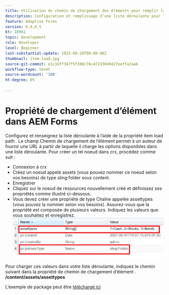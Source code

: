 ```yaml
---
title: Utilisation du chemin de chargement des éléments pour remplir la liste déroulante
description: Configuration et remplissage d’une liste déroulante pour lire les valeurs d’un noeud crx
feature: Adaptive Forms
version: 6.4,6.5
kt: 10961
topic: Development
role: Developer
level: Beginner
last-substantial-update: 2022-09-20T00:00:00Z
thumbnail: item-load.jpg
source-git-commit: e1c16ff347f5f398c7bc47233049427eeffa2aab
workflow-type: tm+mt
source-wordcount: '180'
ht-degree: 0%

---
```


# Propriété de chargement d’élément dans AEM Forms

Configurez et renseignez la liste déroulante à l’aide de la propriété item load path .
Le champ Chemin de chargement de l’élément permet à un auteur de fournir une URL à partir de laquelle il charge les options disponibles dans une liste déroulante.
Pour créer un tel noeud dans crx, procédez comme suit :
* Connexion à crx
* Créez un noeud appelé assets (vous pouvez nommer ce noeud selon vos besoins) de type sling:folder sous content.
* Enregistrer
* Cliquez sur le noeud de ressources nouvellement créé et définissez ses propriétés comme illustré ci-dessous.
* Vous devez créer une propriété de type Chaîne appelée assettypes (vous pouvez la nommer selon vos besoins). Assurez-vous que la propriété est composée de plusieurs valeurs. Indiquez les valeurs que vous souhaitez et enregistrez.
   ![item-load-path](assets/item-load-path-crx.png)

Pour charger ces valeurs dans votre liste déroulante, indiquez le chemin suivant dans la propriété de chemin de chargement d’élément .  **/content/assets/assettypes**

L’exemple de package peut être [téléchargé ici](assets/item-load-path-package.zip)
